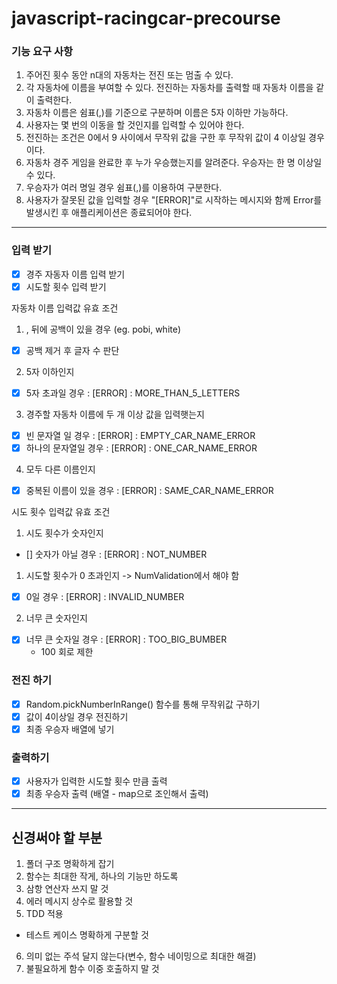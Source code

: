 # javascript-racingcar-precourse

### 기능 요구 사항

1. 주어진 횟수 동안 n대의 자동차는 전진 또는 멈출 수 있다.
2. 각 자동차에 이름을 부여할 수 있다. 전진하는 자동차를 출력할 때 자동차 이름을 같이 출력한다.
3. 자동차 이름은 쉼표(,)를 기준으로 구분하며 이름은 5자 이하만 가능하다.
4. 사용자는 몇 번의 이동을 할 것인지를 입력할 수 있어야 한다.
5. 전진하는 조건은 0에서 9 사이에서 무작위 값을 구한 후 무작위 값이 4 이상일 경우이다.
6. 자동차 경주 게임을 완료한 후 누가 우승했는지를 알려준다. 우승자는 한 명 이상일 수 있다.
7. 우승자가 여러 명일 경우 쉼표(,)를 이용하여 구분한다.
8. 사용자가 잘못된 값을 입력할 경우 "[ERROR]"로 시작하는 메시지와 함께 Error를 발생시킨 후 애플리케이션은 종료되어야 한다.

---

### 입력 받기

- [x] 경주 자동자 이름 입력 받기
- [x] 시도할 횟수 입력 받기

자동차 이름 입력값 유효 조건

1. , 뒤에 공백이 있을 경우 (eg. pobi, white)

- [x] 공백 제거 후 글자 수 판단

2. 5자 이하인지

- [x] 5자 초과일 경우 : [ERROR] : MORE_THAN_5_LETTERS

3. 경주할 자동차 이름에 두 개 이상 값을 입력햇는지

- [x] 빈 문자열 일 경우 : [ERROR] : EMPTY_CAR_NAME_ERROR
- [x] 하나의 문자열일 경우 : [ERROR] : ONE_CAR_NAME_ERROR

4. 모두 다른 이름인지

- [x] 중복된 이름이 있을 경우 : [ERROR] : SAME_CAR_NAME_ERROR

시도 횟수 입력값 유효 조건

1. 시도 횟수가 숫자인지

- [] 숫자가 아닐 경우 : [ERROR] : NOT_NUMBER

1. 시도할 횟수가 0 초과인지 -> NumValidation에서 해야 함

- [x] 0일 경우 : [ERROR] : INVALID_NUMBER

2. 너무 큰 숫자인지

- [x] 너무 큰 숫자일 경우 : [ERROR] : TOO_BIG_BUMBER
  - 100 회로 제한

### 전진 하기

- [x] Random.pickNumberInRange() 함수를 통해 무작위값 구하기
- [x] 값이 4이상일 경우 전진하기
- [x] 최종 우승자 배열에 넣기

### 출력하기

- [x] 사용자가 입력한 시도할 횟수 만큼 출력
- [x] 최종 우승자 출력 (배열 - map으로 조인해서 출력)

---

## 신경써야 할 부분

1. 폴더 구조 명확하게 잡기
2. 함수는 최대한 작게, 하나의 기능만 하도록
3. 삼항 연산자 쓰지 말 것
4. 에러 메시지 상수로 활용할 것
5. TDD 적용

- 테스트 케이스 명확하게 구분할 것

6. 의미 없는 주석 달지 않는다(변수, 함수 네이밍으로 최대한 해결)
7. 불필요하게 함수 이중 호출하지 말 것
